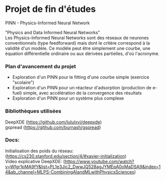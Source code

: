 # Projet de fin d'études
PINN - Physics-Informed Neural Network 

"Physics and Data Informed Neural Networks"  
Les Physics-Informed Neural Networks sont des réseaux de neurones conventionnels (type feedforward) mais dont le critère correspond à la validité d'un modèle. 
Ce modèle peut être simplement une courbe, une équation différentielle ordinaire ou aux dérivées partielles, d'où l'acronyme.

### Plan d'avancement du projet
- Exploration d'un PINN pour le fitting d'une courbe simple (exercice "scolaire")
- Exploration d'un PINN pour un réacteur d'adsorption (production de e-fuel) simple, avec
accélération de la convergence des résultats
- Exploration d'un PINN pour un système plus complexe

### Bibliothèques utilisées
DeepXDE (https://github.com/lululxvi/deepxde)  
gspread (https://github.com/burnash/gspread)  


### Docs:  
Initialisation des poids du réseau: (https://cs230.stanford.edu/section/4/#xavier-initialization)   
Video explicative DeepXDE: (https://www.youtube.com/watch?v=Wfgr1pMA9fY&list=PL1e3Jic2_DwwJQ528agJYMEpA0oMaDSA9&index=14&ab_channel=MLPS-CombiningAIandMLwithPhysicsSciences)  
